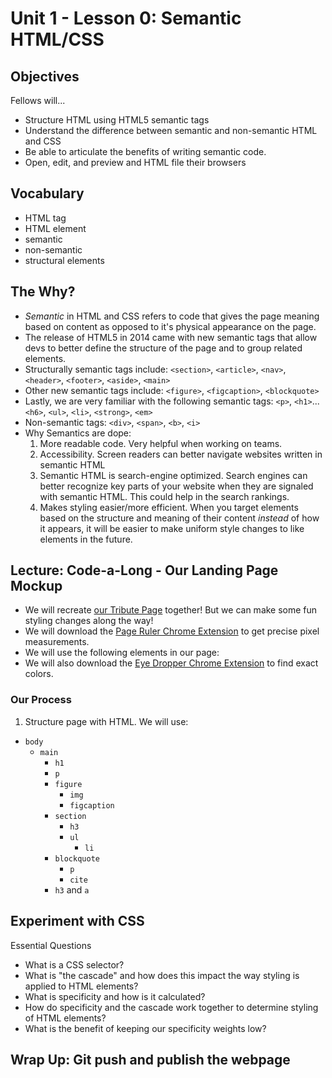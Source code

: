# Unit 1 - Lesson 0: Semantic HTML/CSS

## Objectives
Fellows will...
* Structure HTML using HTML5 semantic tags
* Understand the difference between semantic and non-semantic HTML and CSS
* Be able to articulate the benefits of writing semantic code.
* Open, edit, and preview and HTML file their browsers

## Vocabulary
* HTML tag
* HTML element
* semantic
* non-semantic
* structural elements

## The Why?
* _Semantic_ in HTML and CSS refers to code that gives the page meaning based on content as opposed to it's physical appearance on the page.
* The release of HTML5 in 2014 came with new semantic tags that allow devs to better define the structure of the page and to group related elements.
* Structurally semantic tags include: `<section>`, `<article>`, `<nav>`, `<header>`, `<footer>`, `<aside>`, `<main>`
* Other new semantic tags include: `<figure>`, `<figcaption>`, `<blockquote>`
* Lastly, we are very familiar with the following semantic tags: `<p>`, `<h1>`...`<h6>`, `<ul>`, `<li>`, `<strong>`, `<em>`
* Non-semantic tags: `<div>`, `<span>`, `<b>`, `<i>`
* Why Semantics are dope:
  1. More readable code. Very helpful when working on teams.
  2. Accessibility. Screen readers can better navigate websites written in semantic HTML
  3. Semantic HTML is search-engine optimized. Search engines can better recognize key parts of your website when they are signaled with semantic HTML. This could help in the search rankings.
  4. Makes styling easier/more efficient. When you target elements based on the structure and meaning of their content _instead_ of how it appears, it will be easier to make uniform style changes to like elements in the future.

## Lecture: Code-a-Long - Our Landing Page Mockup
* We will recreate [our Tribute Page](https://codepen.io/freeCodeCamp/full/zNqgVx) together! But we can make some fun styling changes along the way!
* We will download the [Page Ruler Chrome Extension](https://chrome.google.com/webstore/detail/page-ruler/emliamioobfffbgcfdchabfibonehkme) to get precise pixel measurements.
* We will use the following elements in our page:
* We will also download the [Eye Dropper Chrome Extension](https://chrome.google.com/webstore/detail/eye-dropper/hmdcmlfkchdmnmnmheododdhjedfccka) to find exact colors.

### Our Process
1. Structure page with HTML. We will use:
  * `body`
    * `main`
      * `h1`
      * `p`
      * `figure`
        * `img`      
        * `figcaption`
      * `section`
        * `h3`
        * `ul`
          * `li`
      * `blockquote`
        * `p`
        * `cite`
      * `h3` and `a`

## Experiment with CSS
Essential Questions
* What is a CSS selector?
* What is "the cascade" and how does this impact the way styling is applied to HTML elements?
* What is specificity and how is it calculated?
* How do specificity and the cascade work together to determine styling of HTML elements?
* What is the benefit of keeping our specificity weights low?


## Wrap Up: Git push and publish the webpage
